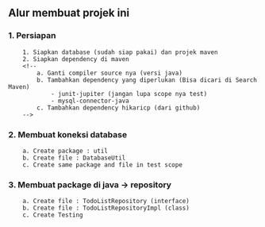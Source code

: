 ## Alur membuat projek ini

### 1. Persiapan
```
    1. Siapkan database (sudah siap pakai) dan projek maven
    2. Siapkan dependency di maven
    <!--
        a. Ganti compiler source nya (versi java)
        b. Tambahkan dependency yang diperlukan (Bisa dicari di Search Maven)
            - junit-jupiter (jangan lupa scope nya test)
            - mysql-connector-java
        c. Tambahkan dependency hikaricp (dari github)
    -->
```
### 2. Membuat koneksi database
```
    a. Create package : util
    b. Create file : DatabaseUtil
    c. Create same package and file in test scope
```
### 3. Membuat package di java -> repository
```
    a. Create file : TodoListRepository (interface)
    b. Create file : TodoListRepositoryImpl (class)
    c. Create Testing
```